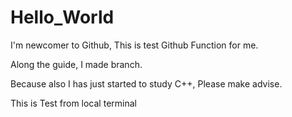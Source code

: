 # Hello_World
I'm newcomer to Github, This is test Github Function for me.

Along the guide, I made branch.

Because also I has just started to study C++, Please make advise.

This is Test from local terminal

